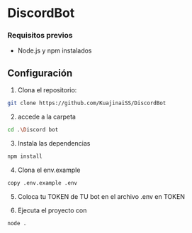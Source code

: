 # DiscordBot
### Requisitos previos
- Node.js y npm instalados

## Configuración
1. Clona el repositorio:
```bash
git clone https://github.com/KuajinaiSS/DiscordBot
```

2. accede a la carpeta
```bash
cd .\Discord bot
```

3. Instala las dependencias
```bash
npm install
```

4. Clona el env.example
```bash
copy .env.example .env
```

5. Coloca tu TOKEN de TU bot en el archivo .env en TOKEN

6. Ejecuta el proyecto con
```bash
node .
```

